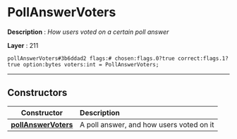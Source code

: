 # PollAnswerVoters

**Description** : *How users voted on a certain poll answer*

**Layer** : 211

```tl
pollAnswerVoters#3b6ddad2 flags:# chosen:flags.0?true correct:flags.1?true option:bytes voters:int = PollAnswerVoters;
```

---

## Constructors

| Constructor | Description |
| :---: | :--- |
| [**pollAnswerVoters**](constructor/pollAnswerVoters) | A poll answer, and how users voted on it |